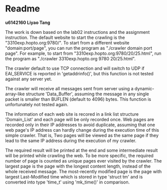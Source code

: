 # Readme

**u6142160 Liyao Tang**

The work is down based on the lab02 instructions and the assignment instruction. The default website to start the crawling is the "3310exp.hopto.org:9780/". To start from a different website "domain:port/page", you can run the program as "./crawler domain port page". For example, to start from "3310exp.hopto.org:9780/20/25.html", run the program as "./crawler 3310exp.hopto.org 9780 20/25.html".

The crawler default to use TCP connection and will switch to UDP if EAI_SERVICE is reported in 'getaddrinfo()', but this function is not tested against any server yet.

The crawler will receive all messages sent from server using a dynamic-array-like structure 'Data_Buffer', assuming the message in any single packet is smaller than BUFLEN (default to 4096) bytes. This function is unfortunately not tested again.

The information of each web site is recored in a link list structure 'Domain_List' and each page will be only recorded once. Web pages are recorded only in their IP addresses to avoid duplicate, assuming that one web page's IP address can hardly change during the execution time of this simple crawler. That is, Two pages will be viewed as the same page if they lead to the same IP address during the execution of my crawler.

The required result will be printed at the end and some intermediate result will be printed while crawling the web. To be more specific, the required number of page is counted as unique pages ever visited by the crawler. The largest page is the page with the longest content length, instead of the whole received message. The most-recently modified page is the page with largest Last-Modified time which is stored in type 'struct tm' and is converted into type 'time_t' using 'mk_time()' in comparison.
